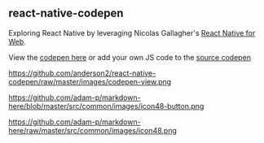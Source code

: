 ## react-native-codepen

Exploring React Native by leveraging Nicolas Gallagher's [React Native for Web](https://github.com/necolas/react-native-web).

View the [codepen here][rob-anderson-codepen] or add your own JS code to the [source codepen][react-native-web-codepen-url]


[react-native-web-codepen-url]: http://codepen.io/necolas/pen/PZzwBR

[rob-anderson-codepen]: http://codepen.io/anderson2/pen/xEmVNj?editors=0010
[codepen-view]: https://github.com/anderson2/react-native-codepen/raw/master/images/codepen-view.png

https://github.com/anderson2/react-native-codepen/raw/master/images/codepen-view.png

https://github.com/adam-p/markdown-here/blob/master/src/common/images/icon48-button.png

https://github.com/adam-p/markdown-here/raw/master/src/common/images/icon48.png
